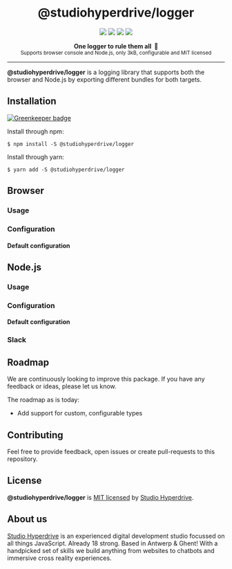 <h1 align="center">
@studiohyperdrive/logger
</h1>
<p align="center">
    <a href="#"><img src="https://img.shields.io/npm/v/@studiohyperdrive/logger.svg?colorB=1C1676"></a>
    <a href="#"><img src="https://img.shields.io/npm/dt/@studiohyperdrive/logger.svg?colorB=785FC8"></a>
    <a href="#"><img src="https://img.shields.io/bundlephobia/min/@studiohyperdrive/logger.svg?colorB=82BBED"></a>
    <a href="https://opensource.org/licenses/MIT"><img src="https://img.shields.io/badge/license-MIT-blue.svg?colorB=F342D7"></a>
</p>
<p align="center">
    <b>One logger to rule them all&nbsp;&nbsp;🚀</b>
    <br>
    <sub>Supports browser console and Node.js, only 3kB, configurable and MIT licensed</sub>
</p>
<hr>

**@studiohyperdrive/logger** is a logging library that supports both the browser and Node.js by exporting different bundles for both targets.

## Installation ##

[![Greenkeeper badge](https://badges.greenkeeper.io/studiohyperdrive/logger.svg)](https://greenkeeper.io/)

Install through npm:

```shell
$ npm install -S @studiohyperdrive/logger
```

Install through yarn:

```shell
$ yarn add -S @studiohyperdrive/logger
```

## Browser ##
### Usage ###
### Configuration ###
#### Default configuration ####
## Node.js ##
### Usage ###
### Configuration ###
#### Default configuration ####
### Slack ###

## Roadmap ##

We are continuously looking to improve this package. If you have any feedback or ideas, please let us know.

The roadmap as is today:

* Add support for custom, configurable types

## Contributing

Feel free to provide feedback, open issues or create pull-requests to this repository.

## License ##

**@studiohyperdrive/logger** is [MIT licensed](./LICENSE) by [Studio Hyperdrive](https://www.studiohyperdrive.be/).

## About us ##

[Studio Hyperdrive](https://www.studiohyperdrive.be/) is an experienced digital development studio focussed on all things JavaScript. Already 18 strong. Based in Antwerp & Ghent! With a handpicked set of skills we build anything from websites to chatbots and immersive cross reality experiences.
